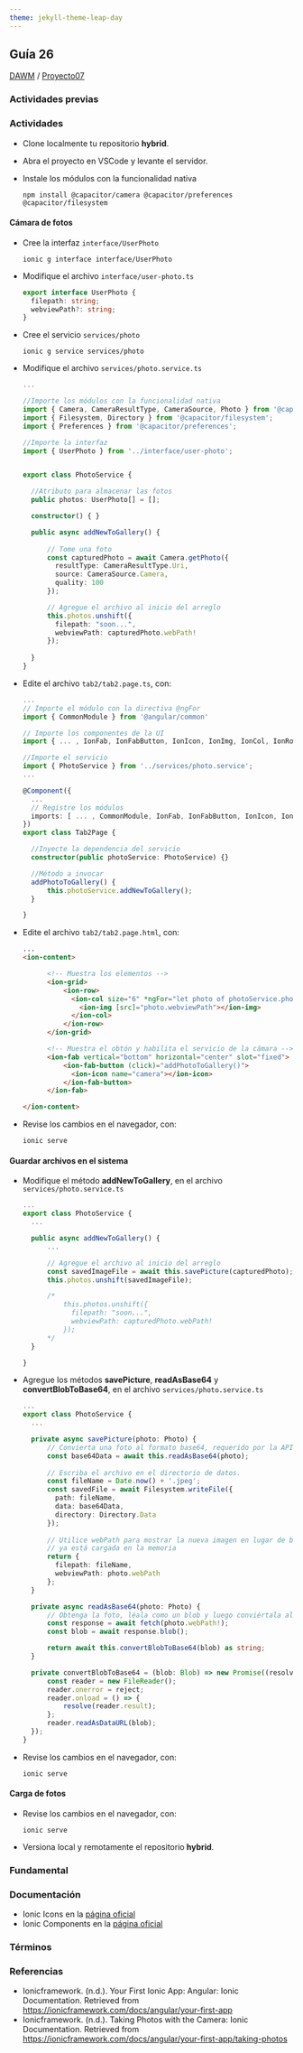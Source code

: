 ```yaml
---
theme: jekyll-theme-leap-day
---
```


## Guía 26

[DAWM](/DAWM/) / [Proyecto07](/DAWM/proyectos/2023/proyecto07)

### Actividades previas

### Actividades

* Clone localmente tu repositorio **hybrid**.
* Abra el proyecto en VSCode y levante el servidor.
* Instale los módulos con la funcionalidad nativa

  ```command
  npm install @capacitor/camera @capacitor/preferences @capacitor/filesystem
  ```

#### Cámara de fotos

* Cree la interfaz `interface/UserPhoto`

  ```command
  ionic g interface interface/UserPhoto
  ```

* Modifique el archivo `interface/user-photo.ts`

  ```typescript
  export interface UserPhoto {
	filepath: string;
	webviewPath?: string;
  }
  ```

* Cree el servicio `services/photo`

  ```command
  ionic g service services/photo
  ```

* Modifique el archivo `services/photo.service.ts`

  ```typescript
  ...

  //Importe los módulos con la funcionalidad nativa
  import { Camera, CameraResultType, CameraSource, Photo } from '@capacitor/camera';
  import { Filesystem, Directory } from '@capacitor/filesystem';
  import { Preferences } from '@capacitor/preferences';

  //Importe la interfaz
  import { UserPhoto } from '../interface/user-photo';


  export class PhotoService {

  	//Atributo para almacenar las fotos
  	public photos: UserPhoto[] = [];

  	constructor() { }

  	public async addNewToGallery() {
	    
	    // Tome una foto
	    const capturedPhoto = await Camera.getPhoto({
	      resultType: CameraResultType.Uri,
	      source: CameraSource.Camera,
	      quality: 100
	    });

	    // Agregue el archivo al inicio del arreglo
	    this.photos.unshift({
	      filepath: "soon...",
	      webviewPath: capturedPhoto.webPath!
	    });
	    
	}
  }
  ```

* Edite el archivo `tab2/tab2.page.ts`, con:

  ```typescript
  ...
  // Importe el módulo con la directiva @ngFor
  import { CommonModule } from '@angular/common'

  // Importe los componentes de la UI
  import { ... , IonFab, IonFabButton, IonIcon, IonImg, IonCol, IonRow, IonGrid } from '@ionic/angular/standalone';

  //Importe el servicio
  import { PhotoService } from '../services/photo.service';
  ...
  
  @Component({
  	...
  	// Registre los módulos
	imports: [ ... , CommonModule, IonFab, IonFabButton, IonIcon, IonImg, IonCol, IonRow, IonGrid]
  })
  export class Tab2Page {

  	//Inyecte la dependencia del servicio
	constructor(public photoService: PhotoService) {}

	//Método a invocar
	addPhotoToGallery() {
	    this.photoService.addNewToGallery();
	}

  }
  ```

* Edite el archivo `tab2/tab2.page.html`, con:

  ```html
  ...
  <ion-content>

	  	<!-- Muestra los elementos --> 
	    <ion-grid>
		    <ion-row>
		      <ion-col size="6" *ngFor="let photo of photoService.photos; index as position">
		        <ion-img [src]="photo.webviewPath"></ion-img>
		      </ion-col>
		    </ion-row>
		</ion-grid>

	  	<!-- Muestra el obtón y habilita el servicio de la cámara --> 
		<ion-fab vertical="bottom" horizontal="center" slot="fixed">
			<ion-fab-button (click)="addPhotoToGallery()">
			  <ion-icon name="camera"></ion-icon>
			</ion-fab-button>
		</ion-fab>

  </ion-content>
  ```

* Revise los cambios en el navegador, con:

  ```command
  ionic serve
  ```

#### Guardar archivos en el sistema

* Modifique el método **addNewToGallery**, en el archivo `services/photo.service.ts`

  ```typescript
  ...
  export class PhotoService {
  	...

  	public async addNewToGallery() {
  		...

  		// Agregue el archivo al inicio del arreglo
    	const savedImageFile = await this.savePicture(capturedPhoto);
   		this.photos.unshift(savedImageFile);

   		/*
		    this.photos.unshift({
		      filepath: "soon...",
		      webviewPath: capturedPhoto.webPath!
		    });
	    */
  	}

  }
  ```

* Agregue los métodos **savePicture**, **readAsBase64** y **convertBlobToBase64**, en el archivo `services/photo.service.ts`

  ```typescript
  ...
  export class PhotoService {
  	...

  	private async savePicture(photo: Photo) {
	    // Convierta una foto al formato base64, requerido por la API del sistema de archivos para guardar
	    const base64Data = await this.readAsBase64(photo);
	  
	    // Escriba el archivo en el directorio de datos.
	    const fileName = Date.now() + '.jpeg';
	    const savedFile = await Filesystem.writeFile({
	      path: fileName,
	      data: base64Data,
	      directory: Directory.Data
	    });
	  
	    // Utilice webPath para mostrar la nueva imagen en lugar de base64 ya que 
	    // ya está cargada en la memoria
	    return {
	      filepath: fileName,
	      webviewPath: photo.webPath
	    };
	}

	private async readAsBase64(photo: Photo) {
		// Obtenga la foto, léala como un blob y luego conviértala al formato base64.
		const response = await fetch(photo.webPath!);
		const blob = await response.blob();

		return await this.convertBlobToBase64(blob) as string;
	}

	private convertBlobToBase64 = (blob: Blob) => new Promise((resolve, reject) => {
		const reader = new FileReader();
		reader.onerror = reject;
		reader.onload = () => {
		    resolve(reader.result);
		};
		reader.readAsDataURL(blob);
	});
  }
  ```

* Revise los cambios en el navegador, con:

  ```command
  ionic serve
  ```

#### Carga de fotos

* Revise los cambios en el navegador, con:

  ```command
  ionic serve
  ```

* Versiona local y remotamente el repositorio **hybrid**.

### Fundamental

### Documentación

* Ionic Icons en la [página oficial](https://ionic.io/ionicons)
* Ionic Components en la [página oficial](https://ionicframework.com/docs/components)

### Términos

### Referencias

* Ionicframework. (n.d.). Your First Ionic App: Angular: Ionic Documentation. Retrieved from https://ionicframework.com/docs/angular/your-first-app
* Ionicframework. (n.d.). Taking Photos with the Camera: Ionic Documentation. Retrieved from https://ionicframework.com/docs/angular/your-first-app/taking-photos